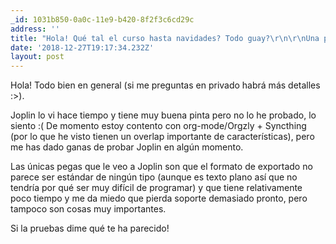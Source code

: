 ```yaml
---
_id: 1031b850-0a0c-11e9-b420-8f2f3c6cd29c
address: ''
title: "Hola! Qué tal el curso hasta navidades? Todo guay?\r\n\r\nUna pregunta: quería sustituir *Evernote*, y quería saber si tenías opinión/has leído algo sobre [Joplin](https://joplin.cozic.net/), que así a priori me parece una buena alternativa, pero no estoy seguro :/"
date: '2018-12-27T19:17:34.232Z'
layout: post
---
```

 
Hola! Todo bien en general (si me preguntas en privado habrá más detalles :>).

Joplin lo vi hace tiempo y tiene muy buena pinta pero no lo he probado, lo siento :( De momento estoy contento con org-mode/Orgzly + Syncthing (por lo que he visto tienen un overlap importante de características), pero me has dado ganas de probar Joplin en algún momento. 

Las únicas pegas que le veo a Joplin son que el formato de exportado no parece ser estándar de ningún tipo (aunque es texto plano así que no tendría por qué ser muy difícil de programar) y que tiene relativamente poco tiempo y me da miedo que pierda soporte demasiado pronto, pero tampoco son cosas muy importantes.

Si la pruebas dime qué te ha parecido!

